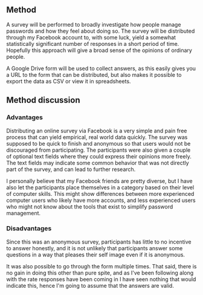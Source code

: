 ## Method

A survey will be performed to broadly investigate how people manage passwords and how they feel
about doing so. The survey will be distributed through my Facebook account to, with some luck, yield
a somewhat statistically significant number of responses in a short period of time. Hopefully this
approach will give a broad sense of the opinions of ordinary people.

A Google Drive form will be used to collect answers, as this easily gives you a URL to the form that
can be distributed, but also makes it possible to export the data as CSV or view it in spreadsheets.

## Method discussion

### Advantages

Distributing an online survey via Facebook is a very simple and pain free process that can yield
empirical, real world data quickly. The survey was supposed to be quick to finish and anonymous so
that users would not be discouraged from participating. The participants were also given a couple of
optional text fields where they could express their opinions more freely. The text fields may
indicate some common behavior that was not directly part of the survey, and can lead to further
research.

I personally believe that my Facebook friends are pretty diverse, but I have also let the
participants place themselves in a category based on their level of computer skills. This might show
differences between more experienced computer users who likely have more accounts, and less
experienced users who might not know about the tools that exist to simplify password management.

### Disadvantages

Since this was an anonymous survey, participants has little to no incentive to answer honestly, and
it is not unlikely that participants answer some questions in a way that pleases their self image
even if it is anonymous.

It was also possible to go through the form multiple times. That said, there is no gain in doing
this other than pure spite, and as I've been following along with the rate responses have been
coming in I have seen nothing that would indicate this, hence I'm going to assume that the answers
are valid.

